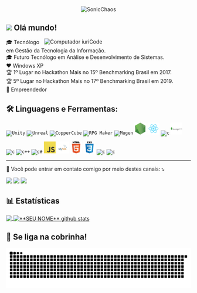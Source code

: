 
<div align="center">
<img align="center" src="http://www.powersonic.com.br/index/sonic_a_2.gif"  alt="SonicChaos">
</div>

## <img src="https://media.giphy.com/media/hvRJCLFzcasrR4ia7z/giphy.gif" width="28"> **Olá mundo!**  
<img src="https://c.tenor.com/GRFNVdnrVrgAAAAC/win-error-error.gif" min-width="400px" max-width="400px" width="400px" align="right" alt="Computador iuriCode">

<p align="left"> 
🎓 Tecnólogo em Gestão da Tecnologia da Informação.<br>
🎓 Futuro Tecnólogo em Análise e Desenvolvimento de Sistemas.<br>
❤️ Windows XP <br>
🏆 1º Lugar no Hackathon Mais no 15º Benchmarking Brasil em 2017. <br>
🏆 5º Lugar no Hackathon Mais no 17º Benchmarking Brasil em 2019. <br>
💪 Empreendedor
</p>

## 🛠️ **Linguagens e Ferramentas:**  

<code><img height="32" src="https://fadigeorge.files.wordpress.com/2010/02/unity_01.jpg" alt="Unity"/></code>
<code><img height="32" src="http://scalar.usc.edu/works/unity-chapter/media/unreal.png" alt="Unreal"/></code>
<code><img height="32" src="https://www.ambiera.com/coppercube/doc/images/ccicon.png" alt="CopperCube"/></code>
<code><img height="32" src="https://pbs.twimg.com/profile_images/1252304361813938177/K-rTXn4R_400x400.jpg" alt="RPG Maker"/></code>
<code><img height="32" src="https://styles.redditmedia.com/t5_2siel/styles/communityIcon_t43yo1toewz01.png" alt="Mugen"/></code>
<code><img height="32" src="https://raw.githubusercontent.com/github/explore/80688e429a7d4ef2fca1e82350fe8e3517d3494d/topics/nodejs/nodejs.png" alt="Nodejs"/></code>
<code><img height="32" src="https://raw.githubusercontent.com/github/explore/80688e429a7d4ef2fca1e82350fe8e3517d3494d/topics/react/react.png" alt="React"/></code>
<code><img height="32" src="https://yt3.ggpht.com/ytc/AKedOLRt1d4p7bPylasq_66BIC8-k3hkyVjJ2JICQITK=s900-c-k-c0x00ffffff-no-rj" alt="c"/></code>
<code><img height="32" src="https://raw.githubusercontent.com/github/explore/80688e429a7d4ef2fca1e82350fe8e3517d3494d/topics/mongodb/mongodb.png" alt="MongoDB"/></code>

<code><img height="32" src="https://freepikpsd.com/media/2019/10/c-programming-logo-png-2-Png-Transparent-Images.png" alt="c"/></code>
<code><img height="32" src="https://upload.wikimedia.org/wikipedia/commons/thumb/1/18/ISO_C%2B%2B_Logo.svg/1822px-ISO_C%2B%2B_Logo.svg.png" alt="c++"/></code>
<code><img height="32" src="https://seeklogo.com/images/C/c-sharp-c-logo-02F17714BA-seeklogo.com.png" alt="c#"/></code>
<code><img height="32" src="https://raw.githubusercontent.com/github/explore/80688e429a7d4ef2fca1e82350fe8e3517d3494d/topics/javascript/javascript.png" alt="Javascript"/></code>
<code><img height="32" src="https://raw.githubusercontent.com/github/explore/80688e429a7d4ef2fca1e82350fe8e3517d3494d/topics/mysql/mysql.png" alt="MySQL"/></code>
<code><img height="32" src="https://raw.githubusercontent.com/github/explore/80688e429a7d4ef2fca1e82350fe8e3517d3494d/topics/html/html.png" alt="HTML5"/></code>
<code><img height="32" src="https://raw.githubusercontent.com/github/explore/80688e429a7d4ef2fca1e82350fe8e3517d3494d/topics/css/css.png" alt="CSS"/></code>
<code><img height="32" src="https://seeklogo.com/images/D/dart-logo-FDA1939EC4-seeklogo.com.png" alt="c"/></code>
<code><img height="32" src="https://static.cloud-boxloja.com/lojas/wyfyg/produtos/6ddcc295-ee36-4a7f-be1a-ebeb192bacd5.jpg" alt="c"/></code>

---

<p align="left">
  💌 Você pode entrar em contato comigo por meio destes canais: ⤵️
</p>

<p align="left">
 
  <a href="https://www.linkedin.com/in/gustavohpatricio/" alt="Linkedin">
  <img src="https://img.shields.io/badge/-Linkedin-0e76a8?style=flat-square&logo=Linkedin&logoColor=white&link=https://www.linkedin.com/in/gustavohpatricio/" /></a>

  <a href="https://facebook.com/ghpvampiro" alt="Facebook">
  <img src="https://img.shields.io/badge/-Facebook-3b5998?style=flat-square&labelColor=3b5998&logo=facebook&logoColor=white&link=https://facebook.com/ghpvampiro"/></a>

  <a href="https://www.instagram.com/zerosenpai/" alt="Instagram">
  <img src="https://img.shields.io/badge/-Instagram-DF0174?style=flat-square&labelColor=DF0174&logo=instagram&logoColor=white&link=https://www.instagram.com/zerosenpai/"/></a>
</p>  


## 📊 **Estatísticas**

<a href="https://github.com/ghpvampiro">
  <img align="center" src="https://github-readme-stats.vercel.app/api/top-langs/?username=ghpvampiro&hide_langs_below=1" />
</a>

<a href="https://github.com/ghpvampiro">
 <img align="center" src="https://github-readme-stats.vercel.app/api?username=ghpvampiro&show_icons=true&line_height=27" alt="**SEU NOME** github stats"/>
</a>




## 🐍 **Se liga na cobrinha!**

![Snake animation](https://github.com/ghpvampiro/ghpvampiro/blob/output/github-contribution-grid-snake.svg)


